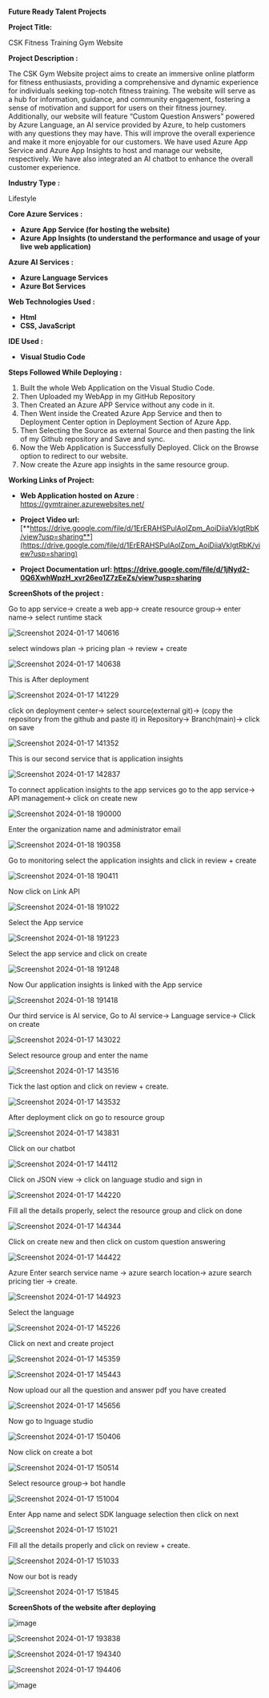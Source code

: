 **Future Ready Talent Projects**

**Project Title:**

CSK Fitness Training Gym Website

**Project Description :**

The CSK Gym Website project aims to create an immersive online platform for fitness enthusiasts, providing a comprehensive and dynamic experience for individuals seeking top-notch fitness training. The website will serve as a hub for information, guidance, and community engagement, fostering a sense of motivation and support for users on their fitness journey.  Additionally, our website will feature “Custom Question Answers” powered by Azure Language, an AI service provided by Azure, to help customers with any questions they may have. This will improve the overall experience and make it more enjoyable for our customers. We have used Azure App Service and Azure App Insights to host and manage our website, respectively. We have also integrated an AI chatbot to enhance the overall customer experience.

**Industry Type :**

Lifestyle

**Core Azure Services :**

- **Azure App Service (for hosting the website)**
- **Azure App Insights (to understand the performance and usage of your live web application)**

**Azure AI Services :**

- **Azure Language Services** 
- **Azure Bot Services**

**Web Technologies Used :** 

- **Html**
- **CSS, JavaScript**

**IDE Used :**

- **Visual Studio Code**

**Steps Followed While Deploying :**

1. Built the whole Web Application on the Visual Studio Code.
1. Then Uploaded my WebApp in my GitHub Repository
1. Then Created an Azure APP Service without any code in it.
1. Then Went inside the Created Azure App Service and then to Deployment Center option in Deployment Section of Azure App.
1. Then Selecting the Source as external Source and then pasting the link of my Github repository and Save and sync.
1. Now the Web Application is Successfully Deployed. Click on the Browse option to redirect to our website.
1. Now create the Azure app insights in the same resource group.

**Working Links of Project:**

- **Web Application hosted on Azure** : https://gymtrainer.azurewebsites.net/
- **Project Video url:** [**https://drive.google.com/file/d/1ErERAHSPulAoIZpm_AoiDiiaVkIgtRbK/view?usp=sharing**](https://drive.google.com/file/d/1ErERAHSPulAoIZpm_AoiDiiaVkIgtRbK/view?usp=sharing)

- **Project Documentation url: https://drive.google.com/file/d/1jNyd2-0Q6XwhWpzH_xvr26eo1Z7zEeZs/view?usp=sharing**

**ScreenShots of the project :**

Go to app service-> create a web app-> create resource group-> enter name-> select runtime stack

![Screenshot 2024-01-17 140616](https://github.com/SushantPrasad13/Fitness-Training-NeoGym-Website/assets/144934599/7bc92763-80e8-4388-a29f-b6a9da9b7cfb)


select windows plan -> pricing plan -> review + create

![Screenshot 2024-01-17 140638](https://github.com/SushantPrasad13/Fitness-Training-NeoGym-Website/assets/144934599/43a0d8c3-0e9d-41fb-b8dd-1b577c939c1a)


This is After deployment

![Screenshot 2024-01-17 141229](https://github.com/SushantPrasad13/Fitness-Training-NeoGym-Website/assets/144934599/3f81d593-4e69-4429-a050-b9a4445d783a)


click on deployment center-> select source(external git)-> (copy the repository from the github and paste it) in Repository-> Branch(main)-> click on save

![Screenshot 2024-01-17 141352](https://github.com/SushantPrasad13/Fitness-Training-NeoGym-Website/assets/144934599/a1ac073d-10c7-4c3b-ad11-9a81449eb801)


This is our second service that is application insights

![Screenshot 2024-01-17 142837](https://github.com/SushantPrasad13/Fitness-Training-NeoGym-Website/assets/144934599/1c51e989-660c-42ec-9b86-e06c04239994)


To connect application insights to the app services go to the app service-> API management-> click on create new

![Screenshot 2024-01-18 190000](https://github.com/SushantPrasad13/Fitness-Training-NeoGym-Website/assets/144934599/0d73414c-cea4-4816-866c-f3b4a3de97aa)

Enter the organization name and administrator email

![Screenshot 2024-01-18 190358](https://github.com/SushantPrasad13/Fitness-Training-NeoGym-Website/assets/144934599/170657b1-4a9e-4309-89fc-a7f01ad46ee5)

Go to monitoring select the application insights and click in review + create

![Screenshot 2024-01-18 190411](https://github.com/SushantPrasad13/Fitness-Training-NeoGym-Website/assets/144934599/d38f99ec-dd70-4f3e-b47d-a4a38fd24015)

Now click on Link API

![Screenshot 2024-01-18 191022](https://github.com/SushantPrasad13/Fitness-Training-NeoGym-Website/assets/144934599/72db89ce-107a-44f4-81f1-d746b789d61b)

Select the App service

![Screenshot 2024-01-18 191223](https://github.com/SushantPrasad13/Fitness-Training-NeoGym-Website/assets/144934599/1ae6c030-27c0-44fa-98f6-b2cd004e40ec)

Select the app service and click on create

![Screenshot 2024-01-18 191248](https://github.com/SushantPrasad13/Fitness-Training-NeoGym-Website/assets/144934599/fa166705-2630-4af8-8040-441b6026b487)

Now Our application insights is linked with the App service

![Screenshot 2024-01-18 191418](https://github.com/SushantPrasad13/Fitness-Training-NeoGym-Website/assets/144934599/5c734070-e988-46a4-9841-a891950312aa)

Our third service is AI service, Go to AI service-> Language service-> Click on create

![Screenshot 2024-01-17 143022](https://github.com/SushantPrasad13/Fitness-Training-NeoGym-Website/assets/144934599/47394dac-7458-4317-b138-babc8130d1df)

Select resource group and enter the name

![Screenshot 2024-01-17 143516](https://github.com/SushantPrasad13/Fitness-Training-NeoGym-Website/assets/144934599/471cb73d-90b0-4ecc-bcc1-a4e2c408e272)

Tick the last option and click on review + create.

![Screenshot 2024-01-17 143532](https://github.com/SushantPrasad13/Fitness-Training-NeoGym-Website/assets/144934599/f23e53bd-2373-4c4f-81a3-7cc645c01a0e)

After deployment click on go to resource group

![Screenshot 2024-01-17 143831](https://github.com/SushantPrasad13/Fitness-Training-NeoGym-Website/assets/144934599/3bbe3fb4-7044-4150-b511-5c2257140949)

Click on our chatbot

![Screenshot 2024-01-17 144112](https://github.com/SushantPrasad13/Fitness-Training-NeoGym-Website/assets/144934599/0e70c4ba-b428-4046-ba48-81b19b9f7a6c)

Click on JSON view -> click on language studio and sign in

![Screenshot 2024-01-17 144220](https://github.com/SushantPrasad13/Fitness-Training-NeoGym-Website/assets/144934599/3e964c89-d46c-4c17-96ad-319158f86158)

Fill all the details properly, select the resource group and click on done

![Screenshot 2024-01-17 144344](https://github.com/SushantPrasad13/Fitness-Training-NeoGym-Website/assets/144934599/efbaa2f8-5148-412d-9182-7ad9aa6da9b9)

Click on create new and then click on custom question answering

![Screenshot 2024-01-17 144422](https://github.com/SushantPrasad13/Fitness-Training-NeoGym-Website/assets/144934599/c23bca87-29a9-44e9-9a31-963ca390f706)

Azure Enter search service name -> azure search location-> azure search pricing tier -> create.

![Screenshot 2024-01-17 144923](https://github.com/SushantPrasad13/Fitness-Training-NeoGym-Website/assets/144934599/342a1c78-a9f4-4445-9503-b16f8745e887)

Select the language

![Screenshot 2024-01-17 145226](https://github.com/SushantPrasad13/Fitness-Training-NeoGym-Website/assets/144934599/fda5e249-f525-42b7-b8c8-17f11d7ba7ab)

Click on next and create project

![Screenshot 2024-01-17 145359](https://github.com/SushantPrasad13/Fitness-Training-NeoGym-Website/assets/144934599/5f40692d-5118-428d-ba5f-dc7b43f52f50)

![Screenshot 2024-01-17 145443](https://github.com/SushantPrasad13/Fitness-Training-NeoGym-Website/assets/144934599/b52be04c-7205-45fb-a54e-525b685e5429)

Now upload our all the question and answer pdf you have created 

![Screenshot 2024-01-17 145656](https://github.com/SushantPrasad13/Fitness-Training-NeoGym-Website/assets/144934599/ecda253d-c174-44e7-93f4-9d49ed928aa0)

Now go to lnguage studio

![Screenshot 2024-01-17 150406](https://github.com/SushantPrasad13/Fitness-Training-NeoGym-Website/assets/144934599/974b5447-5394-4d86-b97a-2889cd2d5297)

Now click  on create a bot

![Screenshot 2024-01-17 150514](https://github.com/SushantPrasad13/Fitness-Training-NeoGym-Website/assets/144934599/e3bfcf62-fdc1-43a8-9393-838a43c6d674)

Select resource group-> bot handle

![Screenshot 2024-01-17 151004](https://github.com/SushantPrasad13/Fitness-Training-NeoGym-Website/assets/144934599/7915e71f-f7d7-4c91-aae5-2bc23151a0b0)

Enter App name and select SDK language selection then click on next

![Screenshot 2024-01-17 151021](https://github.com/SushantPrasad13/Fitness-Training-NeoGym-Website/assets/144934599/9113bac4-bc2f-401a-98cb-1758998b2082)

Fill all the details properly and click on review + create.

![Screenshot 2024-01-17 151033](https://github.com/SushantPrasad13/Fitness-Training-NeoGym-Website/assets/144934599/10b88d7c-1eb2-4f13-b2ad-031bcfee60da)

Now our bot is ready 

![Screenshot 2024-01-17 151845](https://github.com/SushantPrasad13/Fitness-Training-NeoGym-Website/assets/144934599/e0e77263-5d86-4f40-8f40-66f56c1ef40a)

**ScreenShots of the website after deploying**

![image](https://github.com/SushantPrasad13/Fitness-Training-NeoGym-Website/assets/144934599/0c85c9e3-c7fa-4c9e-a85f-e5d53afbadcd)

![Screenshot 2024-01-17 193838](https://github.com/SushantPrasad13/Fitness-Training-NeoGym-Website/assets/144934599/1812a355-f65a-4974-92f8-39048629f355)

![Screenshot 2024-01-17 194340](https://github.com/SushantPrasad13/Fitness-Training-NeoGym-Website/assets/144934599/79755fd4-1c9b-48df-bacd-fd3ea2080bef)

![Screenshot 2024-01-17 194406](https://github.com/SushantPrasad13/Fitness-Training-NeoGym-Website/assets/144934599/ace45c45-c1c7-4b45-80a3-210235712ae6)

![image](https://github.com/SushantPrasad13/Fitness-Training-NeoGym-Website/assets/144934599/eec5b61f-7de1-4f6c-8381-3dd1ae8a180f)
















































